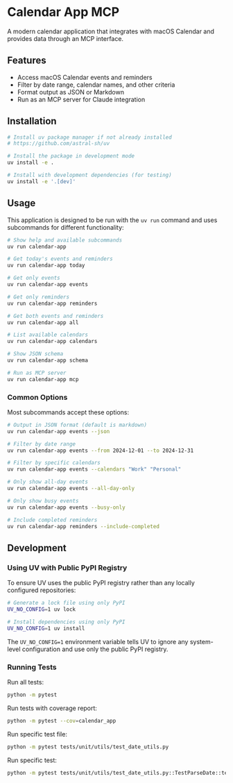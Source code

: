 # Calendar App MCP

A modern calendar application that integrates with macOS Calendar and provides data through an MCP interface.

## Features

- Access macOS Calendar events and reminders
- Filter by date range, calendar names, and other criteria
- Format output as JSON or Markdown
- Run as an MCP server for Claude integration

## Installation

```bash
# Install uv package manager if not already installed
# https://github.com/astral-sh/uv

# Install the package in development mode
uv install -e .

# Install with development dependencies (for testing)
uv install -e '.[dev]'
```

## Usage

This application is designed to be run with the `uv run` command and uses subcommands for different functionality:

```bash
# Show help and available subcommands
uv run calendar-app

# Get today's events and reminders
uv run calendar-app today

# Get only events
uv run calendar-app events

# Get only reminders
uv run calendar-app reminders

# Get both events and reminders
uv run calendar-app all

# List available calendars
uv run calendar-app calendars

# Show JSON schema
uv run calendar-app schema

# Run as MCP server
uv run calendar-app mcp
```

### Common Options

Most subcommands accept these options:

```bash
# Output in JSON format (default is markdown)
uv run calendar-app events --json

# Filter by date range
uv run calendar-app events --from 2024-12-01 --to 2024-12-31

# Filter by specific calendars
uv run calendar-app events --calendars "Work" "Personal"

# Only show all-day events
uv run calendar-app events --all-day-only

# Only show busy events
uv run calendar-app events --busy-only

# Include completed reminders
uv run calendar-app reminders --include-completed
```

## Development

### Using UV with Public PyPI Registry

To ensure UV uses the public PyPI registry rather than any locally configured repositories:

```bash
# Generate a lock file using only PyPI
UV_NO_CONFIG=1 uv lock

# Install dependencies using only PyPI
UV_NO_CONFIG=1 uv install
```

The `UV_NO_CONFIG=1` environment variable tells UV to ignore any system-level configuration and use only the public PyPI registry.

### Running Tests

Run all tests:
```bash
python -m pytest
```

Run tests with coverage report:
```bash
python -m pytest --cov=calendar_app
```

Run specific test file:
```bash
python -m pytest tests/unit/utils/test_date_utils.py
```

Run specific test:
```bash
python -m pytest tests/unit/utils/test_date_utils.py::TestParseDate::test_valid_date
```
